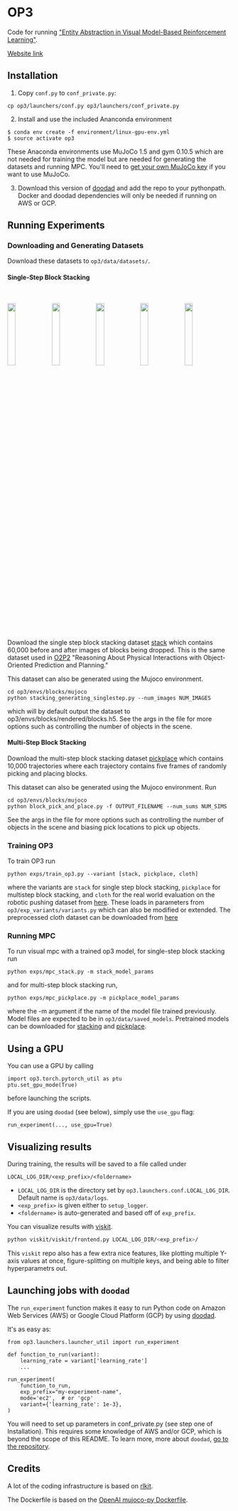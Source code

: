 # OP3
Code for running ["Entity Abstraction in Visual Model-Based Reinforcement Learning"](https://arxiv.org/abs/1910.12827).

[Website link](https://sites.google.com/view/op3website/)

## Installation
1. Copy `conf.py` to `conf_private.py`:
```
cp op3/launchers/conf.py op3/launchers/conf_private.py
```
2. Install and use the included Ananconda environment
```
$ conda env create -f environment/linux-gpu-env.yml
$ source activate op3
```
These Anaconda environments use MuJoCo 1.5 and gym 0.10.5 which are not needed for training the model but are needed for generating the datasets and running MPC.
You'll need to [get your own MuJoCo key](https://www.roboti.us/license.html) if you want to use MuJoCo.

3. Download this version of [doodad](https://github.com/jcoreyes/doodad) and add the repo to your pythonpath. Docker and doodad dependencies will only be needed if running on AWS or GCP.

## Running Experiments
### Downloading and Generating Datasets
Download these datasets to `op3/data/datasets/`.
#### Single-Step Block Stacking
<br>
<p float="center">
  <img src="https://drive.google.com/uc?export=view&id=1iJDYIdx99qdcwTIsMM1Q7n0I3_j0DiXY" width="19%">
  <img src="https://drive.google.com/uc?export=view&id=1ojpswJna-mO0jJsbUAVkm5ZfBhDZVyXI" width="19%">
  <img src="https://drive.google.com/uc?export=view&id=1vIGQwLQuXOLLNUv8GyiCmv9edAiqWNxb" width="19%">
  <img src="https://drive.google.com/uc?export=view&id=1jOLp9agc-WF1oi9AiiU16VvyPf4A9Ipw" width="19%">
  <img src="https://drive.google.com/uc?export=view&id=1TLUQo3ekl9Err_Mi_7hK77Q2bAUwlTwG" width="19%">
</p>

Download the single step block stacking dataset [stack](https://drive.google.com/file/d/1RvPmTqpVmZG7p1orhznzvxTd97Xay1Mh/view?usp=sharing) which contains 60,000 before and after images of blocks being dropped. This is the same dataset used in [O2P2](https://people.eecs.berkeley.edu/~janner/o2p2/) "Reasoning About Physical Interactions with Object-Oriented Prediction and Planning."

This dataset can also be generated using the Mujoco environment.

```
cd op3/envs/blocks/mujoco
python stacking_generating_singlestep.py --num_images NUM_IMAGES 
```
which will by default output the dataset to op3/envs/blocks/rendered/blocks.h5. See the args in the file for more options such as controlling the number of objects in the scene.

#### Multi-Step Block Stacking
Download the multi-step block stacking dataset [pickplace](https://drive.google.com/file/d/132_9yNQDK1o0QdhkHWwdj9WJDdrPFu9w/view?usp=sharing) which contains 10,000 trajectories where each trajectory contains five frames of randomly picking and placing blocks.


This dataset can also be generated using the Mujoco environment. Run
```
cd op3/envs/blocks/mujoco
python block_pick_and_place.py -f OUTPUT_FILENAME --num_sums NUM_SIMS 
```
See the args in the file for more options such as controlling the number of objects in the scene and biasing pick locations to pick up objects.


### Training OP3
To train OP3 run
```
python exps/train_op3.py --variant [stack, pickplace, cloth]
```
where the variants are `stack` for single step block stacking, `pickplace` for multistep block stacking, and `cloth` for the real world evaluation on the robotic pushing dataset from [here](https://sites.google.com/berkeley.edu/robotic-interaction-datasets). These loads in parameters from `op3/exp_variants/variants.py` which can also be modified or extended. The preprocessed cloth dataset can be downloaded from [here](https://drive.google.com/file/d/1_eZE0BH5-NVkusQg5FZsFTP6v1kvfIk5/view?usp=sharing)


### Running MPC
To run visual mpc with a trained op3 model, for single-step block stacking run
```
python exps/mpc_stack.py -m stack_model_params
```
and for multi-step block stacking run,
```
python exps/mpc_pickplace.py -m pickplace_model_params
```

where the -m argument if the name of the model file trained previously. Model files are expected to be in `op3/data/saved_models`. Pretrained models can be downloaded for [stacking](https://drive.google.com/file/d/1qQWrKPFIFme6OlXkhdpZiZxJL8OpWBpj/view?usp=sharing) and [pickplace](https://drive.google.com/file/d/1U2zrEoTs0Qq3a_twSaI6QOYIn7NimsdV/view?usp=sharing).

## Using a GPU
You can use a GPU by calling
```
import op3.torch.pytorch_util as ptu
ptu.set_gpu_mode(True)
```
before launching the scripts.

If you are using `doodad` (see below), simply use the `use_gpu` flag:
```
run_experiment(..., use_gpu=True)
```

## Visualizing results
During training, the results will be saved to a file called under
```
LOCAL_LOG_DIR/<exp_prefix>/<foldername>
```
 - `LOCAL_LOG_DIR` is the directory set by `op3.launchers.conf.LOCAL_LOG_DIR`. Default name is `op3/data/logs`.
 - `<exp_prefix>` is given either to `setup_logger`.
 - `<foldername>` is auto-generated and based off of `exp_prefix`.


You can visualize results with [viskit](https://github.com/vitchyr/viskit).
```bash
python viskit/viskit/frontend.py LOCAL_LOG_DIR/<exp_prefix>/
```
This `viskit` repo also has a few extra nice features, like plotting multiple Y-axis values at once, figure-splitting on multiple keys, and being able to filter hyperparametrs out.

## Launching jobs with `doodad`
The `run_experiment` function makes it easy to run Python code on Amazon Web
Services (AWS) or Google Cloud Platform (GCP) by using
[doodad](https://github.com/justinjfu/doodad/).

It's as easy as:
```
from op3.launchers.launcher_util import run_experiment

def function_to_run(variant):
    learning_rate = variant['learning_rate']
    ...

run_experiment(
    function_to_run,
    exp_prefix="my-experiment-name",
    mode='ec2',  # or 'gcp'
    variant={'learning_rate': 1e-3},
)
```
You will need to set up parameters in conf_private.py (see step one of Installation).
This requires some knowledge of AWS and/or GCP, which is beyond the scope of
this README.
To learn more, more about `doodad`, [go to the repository](https://github.com/justinjfu/doodad/).

## Credits
A lot of the coding infrastructure is based on [rlkit](https://github.com/vitchyr/rlkit).

The Dockerfile is based on the [OpenAI mujoco-py Dockerfile](https://github.com/openai/mujoco-py/blob/master/Dockerfile).
